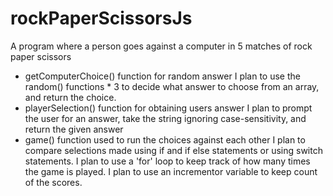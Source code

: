 # rockPaperScissorsJs
A program where a person goes against a computer in 5 matches of rock paper scissors

- getComputerChoice() function for random answer
I plan to use the random() functions * 3 to decide what answer to choose from an array, and return the choice.
- playerSelection() function for obtaining users answer
I plan to prompt the user for an answer, take the string ignoring case-sensitivity, and return the given answer
- game() function used to run the choices against each other
I plan to compare selections made using if and if else statements or using switch statements.
I plan to use a 'for' loop to keep track of how many times the game is played.
I plan to use an incrementor variable to keep count of the scores.

